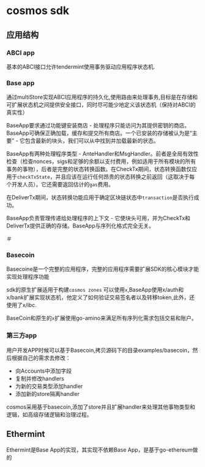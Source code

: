 # cosmos sdk

## 应用结构
### ABCI app
基本的ABCI接口允许tendermint使用事务驱动应用程序状态机.


### Base app

通过multiStore实现ABCI应用程序的持久化,使用路由来处理事务,目标是在存储和可扩展状态机之间提供安全接口，同时尽可能少地定义该状态机（保持对ABCI的真实性）

BaseApp要求通过功能键安装商店 - 处理程序只能访问为其提供密钥的商店。BaseApp可确保正确加载，缓存和提交所有商店。一个已安装的存储被认为是“主要” - 它包含最新的块头，我们可以从中找到并加载最新的状态。

BaseApp有两种处理程序类型 - AnteHandler和MsgHandler。前者是全局有效性检查（检查nonces，sigs和足够的余额以支付费用，例如适用于所有模块的所有事务的事物），后者是完整的状态转换函数。在CheckTx期间，状态转换函数仅应用于`checkTxState`，并且应该在运行任何昂贵的状态转换之前返回（这取决于每个开发人员）。它还需要返回估计的`gas`费用。

在DeliverTx期间，状态转换功能应用于确定区块链状态中`transaction`是否执行成功。

BaseApp负责管理传递给处理程序的上下文 - 它使块头可用，并为CheckTx和DeliverTx提供正确的存储。BaseApp与序列化格式完全无关。

＃

### Basecoin

Basecoine是一个完整的应用程序，完整的应用程序需要扩展SDK的核心模块才能实现处理程序功能

sdk的原生扩展适用于构建`cosmos zones` 可以使用`x`,BaseApp使用x/auth和x/bank扩展实现状态机，他定义了如何验证交易签名者以及转移token,此外，还使用了x/ibc.

BaseCoin和原生的`x`扩展使用go-amino来满足所有序列化需求包括交易和账户。


### 第三方app

用户开发APP时候可以基于Basecoin,拷贝源码下的目录examples/basecoin，然后根据自己的需求去修改：
* 向Accounts中添加字段
* 复制并修改handlers
* 为新的交易类型添加handler
* 添加新的store隔离handler 

cosmos采用基于basecoin,添加了store并且扩展handler来处理其他事物类型和逻辑，如高级存储逻辑和治理过程。


## Ethermint
Ethermint是Base App的实现，其实现不依赖Base App，是基于go-ethereum做的